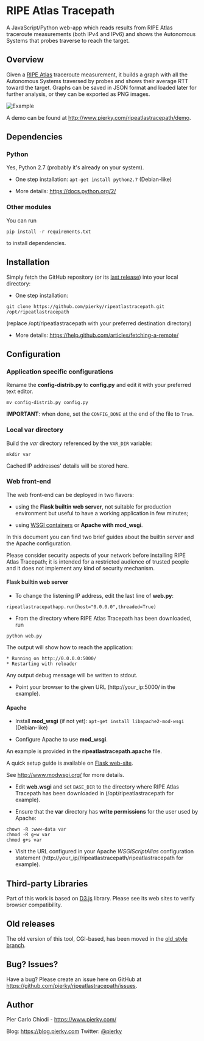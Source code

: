 # RIPE Atlas Tracepath

A JavaScript/Python web-app which reads results from RIPE Atlas traceroute measurements (both IPv4 and IPv6) and shows the Autonomous Systems that probes traverse to reach the target.

## Overview

Given a [RIPE Atlas](https://atlas.ripe.net/) traceroute measurement, it builds a graph with all the Autonomous Systems traversed by probes and shows their average RTT toward the target.
Graphs can be saved in JSON format and loaded later for further analysis, or they can be exported as PNG images.

![Example](https://raw.github.com/pierky/ripeatlastracepath/master/example.png)

A demo can be found at http://www.pierky.com/ripeatlastracepath/demo.

## Dependencies

### Python

Yes, Python 2.7 (probably it's already on your system).

- One step installation: `apt-get install python2.7` (Debian-like)

- More details: https://docs.python.org/2/

### Other modules

You can run

 `pip install -r requirements.txt`

to install dependencies.

## Installation

Simply fetch the GitHub repository (or its [last release](https://github.com/pierky/ripeatlastracepath/releases/latest)) into your local directory:

- One step installation:

 `git clone https://github.com/pierky/ripeatlastracepath.git /opt/ripeatlastracepath`

 (replace /opt/ripeatlastracepath with your preferred destination directory)

- More details: https://help.github.com/articles/fetching-a-remote/

## Configuration

### Application specific configurations

Rename the **config-distrib.py** to **config.py** and edit it with your preferred text editor.

 `mv config-distrib.py config.py`

**IMPORTANT**: when done, set the `CONFIG_DONE` at the end of the file to `True`.

### Local var directory

Build the *var* directory referenced by the `VAR_DIR` variable:

 `mkdir var`

Cached IP addresses' details will be stored here.

### Web front-end

The web front-end can be deployed in two flavors:

- using the **Flask builtin web server**, not suitable for production environment but useful to have a working application in few minutes;

- using [WSGI containers](http://flask.pocoo.org/docs/0.10/deploying/wsgi-standalone/) or **Apache with mod_wsgi**.

In this document you can find two brief guides about the builtin server and the Apache configuration.

Please consider security aspects of your network before installing RIPE Atlas Tracepath; it is intended for a restricted audience of trusted people and it does not implement any kind of security mechanism.

#### Flask builtin web server

- To change the listening IP address, edit the last line of **web.py**:

 `ripeatlastracepathapp.run(host="0.0.0.0",threaded=True)`

- From the directory where RIPE Atlas Tracepath has been downloaded, run

 `python web.py`

 The output will show how to reach the application:

 ```
 * Running on http://0.0.0.0:5000/
 * Restarting with reloader
 ```

 Any output debug message will be written to stdout.

- Point your browser to the given URL (http://your_ip:5000/ in the example).

#### Apache

- Install **mod_wsgi** (if not yet): `apt-get install libapache2-mod-wsgi` (Debian-like)

- Configure Apache to use **mod_wsgi**.

 An example is provided in the **ripeatlastracepath.apache** file.

 A quick setup guide is available on [Flask web-site](http://flask.pocoo.org/docs/0.10/deploying/mod_wsgi/).

 See http://www.modwsgi.org/ for more details.

- Edit **web.wsgi** and set ```BASE_DIR``` to the directory where RIPE Atlas Tracepath has been downloaded in (/opt/ripeatlastracepath for example).

- Ensure that the **var** directory has **write permissions** for the user used by Apache:

 ```
 chown -R :www-data var
 chmod -R g+w var
 chmod g+s var
 ```

- Visit the URL configured in your Apache *WSGIScriptAlias* configuration statement (http://your_ip//ripeatlastracepath/ripeatlastracepath for example).

## Third-party Libraries

Part of this work is based on [D3.js](http://d3js.org/) library. Please see its web sites to verify browser compatibility.

## Old releases

The old version of this tool, CGI-based, has been moved in the [old_style branch](https://github.com/pierky/ripeatlastracepath/tree/old_style).

## Bug? Issues?

Have a bug? Please create an issue here on GitHub at https://github.com/pierky/ripeatlastracepath/issues.

## Author

Pier Carlo Chiodi - https://www.pierky.com/

Blog: https://blog.pierky.com Twitter: <a href="http://twitter.com/pierky">@pierky</a>
